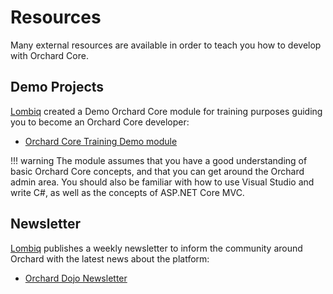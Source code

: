 # Resources

Many external resources are available in order to teach you how to develop with Orchard Core.

## Demo Projects

[Lombiq](https://lombiq.com) created a Demo Orchard Core module for training purposes guiding you to become an Orchard Core developer:

- [Orchard Core Training Demo module](https://github.com/Lombiq/Orchard-Training-Demo-Module)

!!! warning
    The module assumes that you have a good understanding of basic Orchard Core concepts, and that you can get around the Orchard admin area. You should also be familiar with how to use Visual Studio and write C#, as well as the concepts of ASP.NET Core MVC. 

## Newsletter

[Lombiq](https://lombiq.com) publishes a weekly newsletter to inform the community around Orchard with the latest news about the platform:

- [Orchard Dojo Newsletter](https://orcharddojo.net/newsletter)